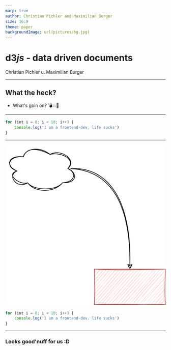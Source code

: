 ```yaml
---
marp: true
author: Christian Pichler and Maximilian Burger
size: 16:9
theme: paper
backgroundImage: url(pictures/bg.jpg)
---
```

# d3*js* - **d**ata **d**riven **d**ocuments
Christian Pichler u. Maximilian Burger

---

## What the heck?
 - What's goin on? :bomb::boom::rocket:

---

```js
for (int i = 0; i < 10; i++) {
    console.log('I am a frontend-dev. life sucks')
}
```
---

![bg right height:50%](pictures/test.svg)

```js
for (int i = 0; i < 10; i++) {
    console.log('I am a frontend-dev. life sucks')
}
```
---
### Looks good'nuff for us :D


